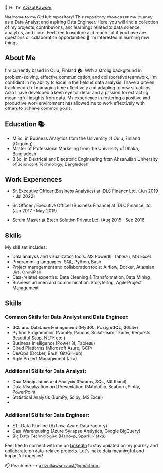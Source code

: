 👋 Hi, I’m 	[Azizul Kawser](https://www.linkedin.com/in/azizulkawser/)

Welcome to my GitHub repository! This repository showcases my journey as a Data Analyst and aspiring Data Engineer. Here, you will find a collection of my projects, contributions, and learnings related to data science, analytics, and more. Feel free to explore and reach out if you have any questions or collaboration opportunities.👀 I’m interested in learning new things.

## About Me
I'm currently based in Oulu, Finland 🏠. With a strong background in problem-solving, effective communication, and collaborative teamwork, I'm confident in my ability to excel in the field of data analysis. I have a proven track record of managing time effectively and adapting to new situations. Aslo I have developed a keen eye for detail and a passion for extracting meaningful insights from data. My experience in fostering a positive and productive work environment has allowed me to work effectively with others to achieve common goals.

## Education 📚
- M.Sc. in Business Analytics from the University of Oulu, Finland (Ongoing) 
- Master of Professional Marketing from the University of Dhaka, Bangladesh
- B.Sc. in Electrical and Electronic Engineering from Ahsanullah University of Science & Technology, Bangladesh

## Work Experiences
- Sr. Executive Officer (Business Analytics) at IDLC Finance Ltd. (Jun 2019 - Jul 2022)

- Sr. Officer / Executive Officer (Business Finance) at IDLC Finance Ltd. (Jan 2017 - May 2019)

- Scrum Master at Btech Solution Private Ltd. (Aug 2015 - Sep 2016)


## Skills
My skill set includes:
- Data analysis and visualization tools: MS PowerBI, Tableau, MS Excel
- Programming languages: SQL, Python, Bash
- Project management and collaboration tools: Airflow, Docker, Atlassian Jira, OmniPlan
- Data-related expertise: Data Cleaning & Transformation, Data Mining
- Business acumen and communication: Storytelling, Agile Project Management

## Skills

### Common Skills for Data Analyst and Data Engineer:

- SQL and Database Management (MySQL, PostgreSQL, SQLite)
- Python Programming (NumPy, Pandas, Scikit-learn,Tkinter, Requests, Beautiful Soup, NLTK etc.)
- Business Intelligence (Power BI, Tableau)
- Cloud Platforms (Microsoft Azure, GCP)
- DevOps (Docker, Bash, Git/GitHub)
- Agile Project Management (Jira)

### Additional Skills for Data Analyst:

- Data Manipulation and Analysis (Pandas, SQL, MS Excel)
- Data Visualization and Presentation (Matplotlib, Seaborn, Plotly, PowerPoint)
- Statistical Analysis (NumPy, Scipy, MS Excel)
- 
### Additional Skills for Data Engineer:

- ETL Data Pipeline (Airflow, Azure Data Factory)
- Data Warehousing (Azure Synapse Analytics, Google BigQuery)
- Big Data Technologies (Hadoop, Spark, Kafka)


Feel free to connect with me on [LinkedIn](https://www.linkedin.com/in/azizulkawser/) to stay updated on my journey and collaborate on data-related projects. Let's make data meaningful and impactful together!

📫 Reach me --> azizulkawser.aust@gmail.com

